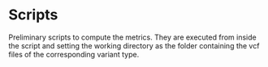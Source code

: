 # Scripts

Preliminary scripts to compute the metrics. They are executed from inside the script and setting the working directory as the folder containing the vcf files of the corresponding variant type.

